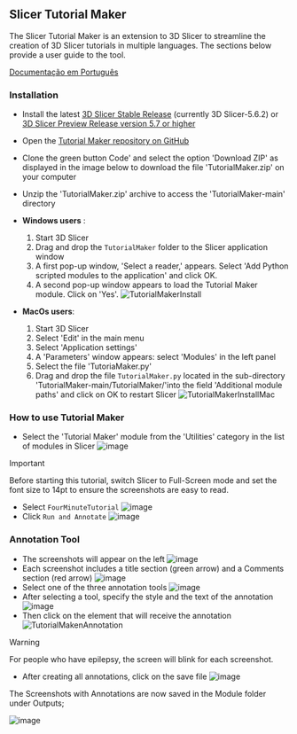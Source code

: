 ## Slicer Tutorial Maker

The Slicer Tutorial Maker is an extension to 3D Slicer to streamline the creation of 3D Slicer tutorials in multiple languages. The sections below provide a user guide to the tool.

[Documentação em Português](https://github.com/SlicerLatinAmerica/SlicerTutorialMaker/blob/main/README_pt-br.md)


### Installation

- Install the latest [3D Slicer Stable Release](https://download.slicer.org/) (currently 3D Slicer-5.6.2) or [3D Slicer Preview Release version 5.7 or higher](https://download.slicer.org/) 
- Open the [Tutorial Maker repository on GitHub](https://github.com/SlicerLatinAmerica/TutorialMaker)
- Clone the green button Code' and select the option 'Download ZIP' as displayed in the image below to download the file 'TutorialMaker.zip' on your computer
- Unzip the 'TutorialMaker.zip' archive to access the 'TutorialMaker-main' directory
- **Windows users** :
  1. Start 3D Slicer
  2. Drag and drop the `TutorialMaker` folder to the Slicer application window
  3. A first pop-up window, 'Select a reader,' appears. Select 'Add Python scripted modules to the application' and click OK.
  4. A second pop-up window appears to load the Tutorial Maker module. Click on 'Yes'.
![TutorialMakerInstall](https://github.com/SlicerLatinAmerica/TutorialMaker/assets/28208639/17ffda20-ee58-4e52-91c8-755655725d83)

- **MacOs users**:
   1. Start 3D Slicer
   2. Select 'Edit' in the main menu
   3. Select 'Application settings'
   4. A 'Parameters' window appears: select 'Modules' in the left panel
   5. Select the file 'TutoriaMaker.py' 
   6. Drag and drop the file `TutorialMaker.py` located in the sub-directory 'TutorialMaker-main/TutorialMaker/'into the field 'Additional module paths' and click on OK to restart Slicer
![TutorialMakerInstallMac](https://github.com/SlicerLatinAmerica/TutorialMaker/assets/28208639/1aad7764-0eb6-4f2e-8a5e-ba46c3cf373d)


### How to use Tutorial Maker

- Select the 'Tutorial Maker' module from the 'Utilities' category in the list of modules in Slicer
![image](https://github.com/user-attachments/assets/61f70e02-fd7c-4f0b-b2ec-b190021eaf5d)
> [!IMPORTANT]
> Before starting this tutorial, switch Slicer to Full-Screen mode and set the font size to 14pt to ensure the screenshots are easy to read.
- Select `FourMinuteTutorial`
![image](https://github.com/user-attachments/assets/21d18144-e147-4572-bd06-a1057ecad8cf)
- Click `Run and Annotate`
![image](https://github.com/user-attachments/assets/b6f40a4b-84c2-4891-8c61-cf722d709fa0)

### Annotation Tool

- The screenshots will appear on the left
![image](https://github.com/user-attachments/assets/bea6fe9f-6a0e-41ca-ae0f-7cde252b46d7)
- Each screenshot includes a title section (green arrow) and a Comments section (red arrow)
![image](https://github.com/user-attachments/assets/3023d6cd-3fcb-41a1-9a51-8f4b66d5e7f2)
- Select one of the three annotation tools
![image](https://github.com/user-attachments/assets/61e8f816-1c7c-4b7c-813c-257338de0c6d)
- After selecting a tool, specify the style and the text of the annotation
![image](https://github.com/user-attachments/assets/0dfcace2-cacb-4c09-8f5e-d01bbadbc82f)
- Then click on the element that will receive the annotation
![TutorialMakenAnnotation](https://github.com/SlicerLatinAmerica/TutorialMaker/assets/28208639/49ef485f-c880-4a96-b4b5-75304752e5dc)

> [!WARNING]
> For people who have epilepsy, the screen will blink for each screenshot.

- After creating all annotations, click on the save file
![image](https://github.com/user-attachments/assets/1bdd56ad-2817-4981-a6a3-1e8fac2f728d)
<!--
> [!WARNING]
> For people who have epilepsy, don't run the translation. The screen will blink for each screenshot.

- And then click on the "Test Translation" button
![image](https://github.com/SlicerLatinAmerica/TutorialMaker/assets/28208639/dae305bc-3fd1-4a7a-87b4-6e724037e728)
-->
The Screenshots with Annotations are now saved in the Module folder under Outputs;

![image](https://github.com/SlicerLatinAmerica/TutorialMaker/assets/28208639/3a5feeb0-b7a3-41c8-923f-77239f5331c8)

<!-- ### Writing tutorials
TODO: Create the "developer manual" to create new tutorials.
-->
